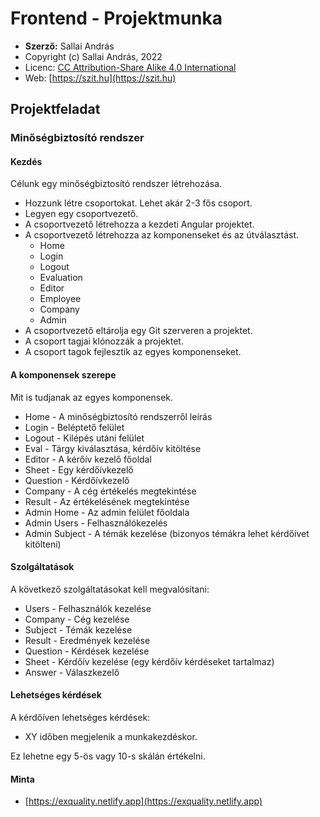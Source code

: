 # Frontend - Projektmunka

* **Szerző:** Sallai András
* Copyright (c) Sallai András, 2022
* Licenc: [CC Attribution-Share Alike 4.0 International](https://creativecommons.org/licenses/by-sa/4.0/)
* Web: [https://szit.hu](https://szit.hu)

## Projektfeladat

### Minőségbiztosító rendszer

#### Kezdés

Célunk egy minőségbiztosító rendszer létrehozása.

* Hozzunk létre csoportokat. Lehet akár 2-3 fős csoport.
* Legyen egy csoportvezető.
* A csoportvezető létrehozza a kezdeti Angular projektet.
* A csoportvezető létrehozza az komponenseket és az útválasztást.
  * Home
  * Login
  * Logout
  * Evaluation
  * Editor
  * Employee
  * Company
  * Admin
* A csoportvezető eltárolja egy Git szerveren a projektet.
* A csoport tagjai klónozzák a projektet.
* A csoport tagok fejlesztik az egyes komponenseket.

#### A komponensek szerepe

Mit is tudjanak az egyes komponensek.

* Home - A minőségbiztosító rendszerről leírás
* Login - Beléptető felület
* Logout - Kilépés utáni felület
* Eval - Tárgy kiválasztása, kérdőív kitöltése
* Editor - A kérőív kezelő főoldal
* Sheet - Egy kérdőívkezelő
* Question - Kérdőívkezelő
* Company - A cég értékelés megtekintése
* Result - Az értékelésének megtekintése
* Admin Home - Az admin felület főoldala
* Admin Users - Felhasználókezelés
* Admin Subject - A témák kezelése (bizonyos témákra lehet kérdőívet kitölteni)

#### Szolgáltatások

A következő szolgáltatásokat kell megvalósítani:

* Users - Felhasználók kezelése
* Company - Cég kezelése
* Subject - Témák kezelése
* Result - Eredmények kezelése
* Question - Kérdések kezelése
* Sheet - Kérdőív kezelése (egy kérdőív kérdéseket tartalmaz)
* Answer - Válaszkezelő

#### Lehetséges kérdések

A kérdőíven lehetséges kérdések:

* XY időben megjelenik a munkakezdéskor.

Ez lehetne egy 5-ös vagy 10-s skálán értékelni.

#### Minta

* [https://exquality.netlify.app](https://exquality.netlify.app)
